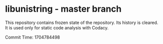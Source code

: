 # libunistring - master branch

This repository contains frozen state of the repository.
Its history is cleared. It is used only for static code
analysis with Codacy.

Commit Time: 1704784498